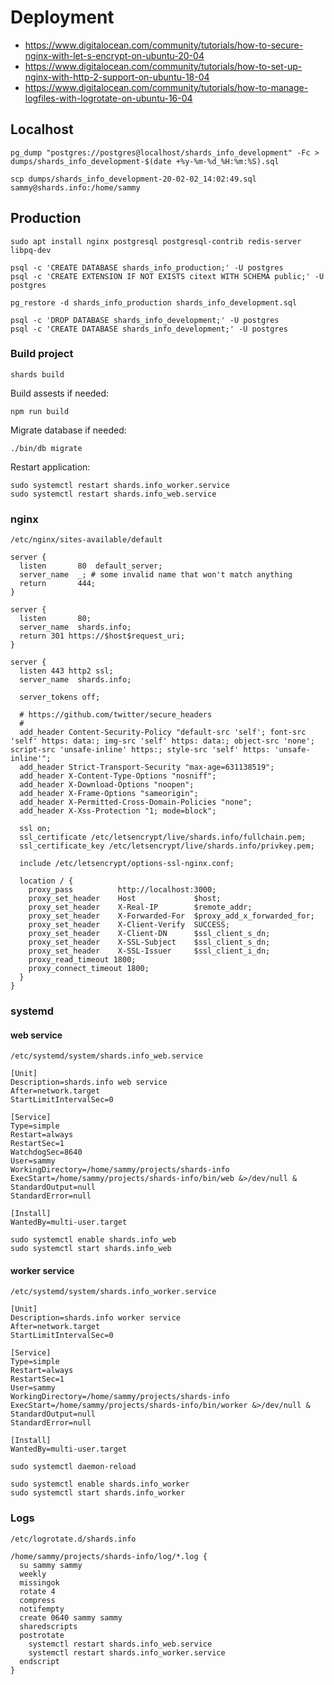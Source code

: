 # Deployment

* <https://www.digitalocean.com/community/tutorials/how-to-secure-nginx-with-let-s-encrypt-on-ubuntu-20-04>
* <https://www.digitalocean.com/community/tutorials/how-to-set-up-nginx-with-http-2-support-on-ubuntu-18-04>
* <https://www.digitalocean.com/community/tutorials/how-to-manage-logfiles-with-logrotate-on-ubuntu-16-04>

## Localhost

```console
pg_dump "postgres://postgres@localhost/shards_info_development" -Fc > dumps/shards_info_development-$(date +%y-%m-%d_%H:%m:%S).sql

scp dumps/shards_info_development-20-02-02_14:02:49.sql sammy@shards.info:/home/sammy
```

## Production

```console
sudo apt install nginx postgresql postgresql-contrib redis-server libpq-dev
```

```console
psql -c 'CREATE DATABASE shards_info_production;' -U postgres
psql -c 'CREATE EXTENSION IF NOT EXISTS citext WITH SCHEMA public;' -U postgres

pg_restore -d shards_info_production shards_info_development.sql
```

```console
psql -c 'DROP DATABASE shards_info_development;' -U postgres
psql -c 'CREATE DATABASE shards_info_development;' -U postgres
```

### Build project

```console
shards build
```

Build assests if needed:

```console
npm run build
````

Migrate database if needed:

```console
./bin/db migrate
```

Restart application:

```console
sudo systemctl restart shards.info_worker.service
sudo systemctl restart shards.info_web.service
```

### nginx

`/etc/nginx/sites-available/default`

```text
server {
  listen       80  default_server;
  server_name  _; # some invalid name that won't match anything
  return       444;
}

server {
  listen       80;
  server_name  shards.info;
  return 301 https://$host$request_uri;
}

server {
  listen 443 http2 ssl;
  server_name  shards.info;

  server_tokens off;

  # https://github.com/twitter/secure_headers
  #
  add_header Content-Security-Policy "default-src 'self'; font-src 'self' https: data:; img-src 'self' https: data:; object-src 'none'; script-src 'unsafe-inline' https:; style-src 'self' https: 'unsafe-inline'";
  add_header Strict-Transport-Security "max-age=631138519";
  add_header X-Content-Type-Options "nosniff";
  add_header X-Download-Options "noopen";
  add_header X-Frame-Options "sameorigin";
  add_header X-Permitted-Cross-Domain-Policies "none";
  add_header X-Xss-Protection "1; mode=block";

  ssl on;
  ssl_certificate /etc/letsencrypt/live/shards.info/fullchain.pem;
  ssl_certificate_key /etc/letsencrypt/live/shards.info/privkey.pem;

  include /etc/letsencrypt/options-ssl-nginx.conf;

  location / {
    proxy_pass          http://localhost:3000;
    proxy_set_header    Host             $host;
    proxy_set_header    X-Real-IP        $remote_addr;
    proxy_set_header    X-Forwarded-For  $proxy_add_x_forwarded_for;
    proxy_set_header    X-Client-Verify  SUCCESS;
    proxy_set_header    X-Client-DN      $ssl_client_s_dn;
    proxy_set_header    X-SSL-Subject    $ssl_client_s_dn;
    proxy_set_header    X-SSL-Issuer     $ssl_client_i_dn;
    proxy_read_timeout 1800;
    proxy_connect_timeout 1800;
  }
}
```

### systemd

#### web service

`/etc/systemd/system/shards.info_web.service`

```text
[Unit]
Description=shards.info web service
After=network.target
StartLimitIntervalSec=0

[Service]
Type=simple
Restart=always
RestartSec=1
WatchdogSec=8640
User=sammy
WorkingDirectory=/home/sammy/projects/shards-info
ExecStart=/home/sammy/projects/shards-info/bin/web &>/dev/null &
StandardOutput=null
StandardError=null

[Install]
WantedBy=multi-user.target
```

```console
sudo systemctl enable shards.info_web
sudo systemctl start shards.info_web
```

#### worker service

`/etc/systemd/system/shards.info_worker.service`

```text
[Unit]
Description=shards.info worker service
After=network.target
StartLimitIntervalSec=0

[Service]
Type=simple
Restart=always
RestartSec=1
User=sammy
WorkingDirectory=/home/sammy/projects/shards-info
ExecStart=/home/sammy/projects/shards-info/bin/worker &>/dev/null &
StandardOutput=null
StandardError=null

[Install]
WantedBy=multi-user.target
```

```console
sudo systemctl daemon-reload
```

```console
sudo systemctl enable shards.info_worker
sudo systemctl start shards.info_worker
```

### Logs

`/etc/logrotate.d/shards.info`

```text
/home/sammy/projects/shards-info/log/*.log {
  su sammy sammy
  weekly
  missingok
  rotate 4
  compress
  notifempty
  create 0640 sammy sammy
  sharedscripts
  postrotate
    systemctl restart shards.info_web.service
    systemctl restart shards.info_worker.service
  endscript
}
```
